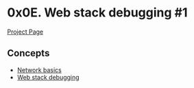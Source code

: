 # 0x0E. Web stack debugging #1

[Project Page](https://alx-intranet.hbtn.io/projects/271)

## Concepts

- [Network basics](https://alx-intranet.hbtn.io/concepts/33)
- [Web stack debugging](https://alx-intranet.hbtn.io/concepts/68)
